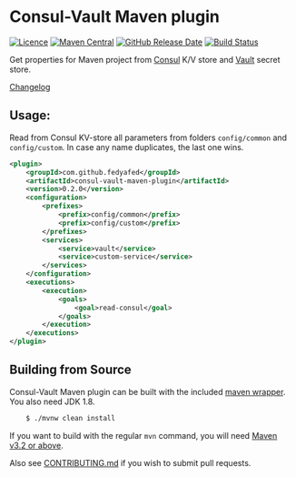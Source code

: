 # Consul-Vault Maven plugin

[![Licence](https://img.shields.io/github/license/fedyafed/consul-vault-maven-plugin.svg)](https://github.com/fedyafed/consul-vault-maven-plugin/blob/master/LICENSE)
[![Maven Central](https://maven-badges.herokuapp.com/maven-central/com.github.fedyafed/consul-vault-maven-plugin/badge.svg?style=flat)](http://search.maven.org/#search%7Cga%7C1%7Cg%3A%22com.github.fedyafed%22%20AND%20a%3A%22consul-vault-maven-plugin%22)
[![GitHub Release Date](https://img.shields.io/github/release-date/fedyafed/consul-vault-maven-plugin.svg)](https://github.com/fedyafed/consul-vault-maven-plugin/releases)
[![Build Status](https://travis-ci.org/fedyafed/consul-vault-maven-plugin.svg?branch=master)](https://travis-ci.org/fedyafed/consul-vault-maven-plugin)

Get properties for Maven project from [Consul](https://www.consul.io/) K/V store and 
[Vault](https://www.vaultproject.io/) secret store.

[Changelog](CHANGELOG.md)

## Usage:

Read from Consul KV-store all parameters from folders `config/common` and
`config/custom`. In case any name duplicates, the last one wins.

```xml
<plugin>
    <groupId>com.github.fedyafed</groupId>
    <artifactId>consul-vault-maven-plugin</artifactId>
    <version>0.2.0</version>
    <configuration>
        <prefixes>
            <prefix>config/common</prefix>
            <prefix>config/custom</prefix>
        </prefixes>
        <services>
            <service>vault</service>
            <service>custom-service</service>
        </services>
    </configuration>
    <executions>
        <execution>
            <goals>
                <goal>read-consul</goal>
            </goals>
        </execution>
    </executions>
</plugin>
```


## Building from Source
Consul-Vault Maven plugin can be built with the included
[maven wrapper](https://github.com/takari/maven-wrapper). You also need JDK 1.8.

```bash
	$ ./mvnw clean install
```

If you want to build with the regular `mvn` command, you will need
[Maven v3.2 or above](https://maven.apache.org/run-maven/index.html).


Also see [CONTRIBUTING.md](.github/CONTRIBUTING.md) if you wish to submit pull requests.

